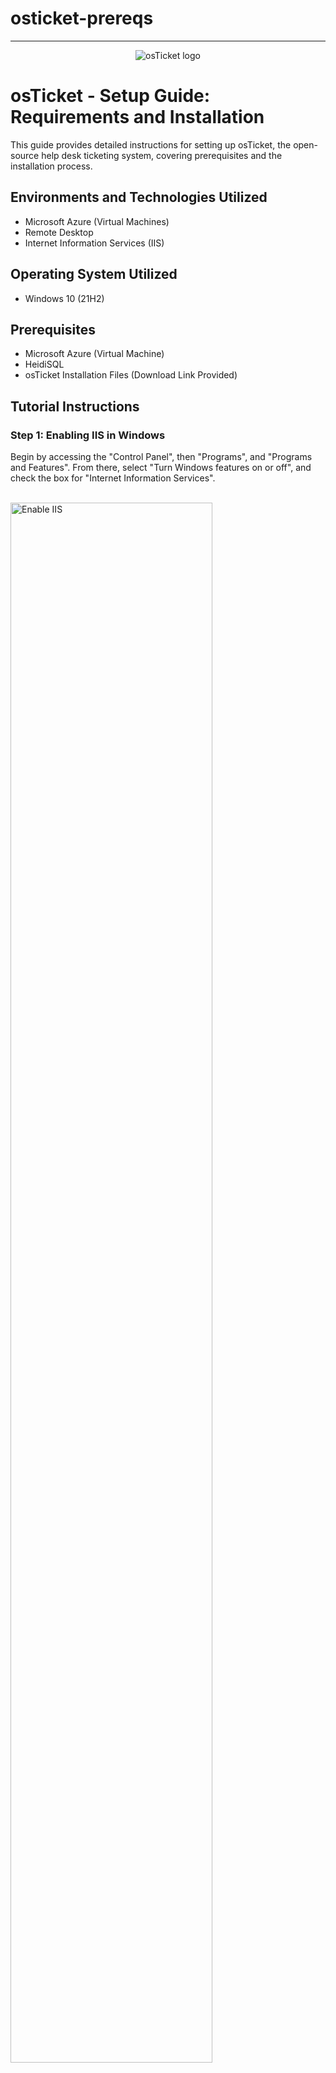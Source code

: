 # osticket-prereqs

---

<p align="center">
<img src="https://i.imgur.com/Clzj7Xs.png" alt="osTicket logo"/>
</p>

<h1>osTicket - Setup Guide: Requirements and Installation</h1>
This guide provides detailed instructions for setting up osTicket, the open-source help desk ticketing system, covering prerequisites and the installation process.<br />

<h2>Environments and Technologies Utilized</h2>

- Microsoft Azure (Virtual Machines)
- Remote Desktop
- Internet Information Services (IIS)

<h2>Operating System Utilized</h2>

- Windows 10 (21H2)

<h2>Prerequisites</h2>

- Microsoft Azure (Virtual Machine)
- HeidiSQL
- osTicket Installation Files (Download Link Provided)

<h2> Tutorial Instructions </h2>
<h3> Step 1: Enabling IIS in Windows </h3> Begin by accessing the "Control Panel", then "Programs", and "Programs and Features". From there, select "Turn Windows features on or off", and check the box for "Internet Information Services".
</p>
<br />
<img src="https://i.imgur.com/hDMysuo.png" height="80%" width="80%" alt="Enable IIS"/>

</p>
<p>
<h3> Step 2: Installing Web Platform Installer </h3> Download the Web Platform Installer from the provided link and run the installer.
</p>
<br />

<p>
<img src="https://i.imgur.com/kOh6Ezy.png" height="80%" width="80%" alt="Web Platform Installer"/>
</p>
<p>
Within the Web Platform Installer, search and install "MySQL 5.5" and all versions of "PHP" up to 7.3.25. Note that some files may fail to download, but their links are provided for manual download.
</p>
<p>

</p>
<br />

<p>
<img src="https://i.imgur.com/RtPT3ki.png" height="80%" width="80%" alt="Download Failures"/>
</p>
<p>
<h3> Step 3: Installing osTicket v1.15.8 </h3> Download osTicket from the provided link and extract the contents. Copy the "upload" folder to "C:\inetpub\wwwroot" and rename it to "osTicket".
</p>
<br />
<img src="https://i.imgur.com/KMC03rb.png" height="80%" width="80%" alt="Extract All"/>
In the "Downloads" folder, open the osTicket folder, copy the "upload" folder, navigate to "This PC', "Windows (C:)", "inetpub", "wwwroot", and paste the "upload" folder here. Then, rename it to "osTicket".
</p>
<br />
<h3> Step 4: Reloading IIS </h3> Go back to IIS Manager, click "Restart" on the right side, then navigate to "Sites" > "Default Web Site" > "osTicket" > "Browse *:80" to open osTicket in a web browser.
</p>
<br />
<img src="https://i.imgur.com/yDjIe1l.png" height="80%" width="80%" alt="Restart IIS"/>
</p>
<p>
<h3> Step 5: Enabling Extensions in IIS </h3> In IIS Manager, navigate to "Sites" > "Default" > "osTicket", double click on "PHP Manager", and click "Enable or Disable an Extension". Enable "php_imap.dll", "php_intl.dll", and "php_opcache.dll", then refresh the osTicket site in your browser.
</p>
<br />
<img src="https://i.imgur.com/YeSYmiK.png" height="80%" width="80%" alt="enable php"/>
</p>
<p>
<h3> Step 6: Renaming ost-config.php </h3> In File Explorer, go to the osTicket folder, click on the "Include" folder, and rename "ost-sampleconfig.php" to "ost-config.php".
</p>
<br />
<img src="https://i.imgur.com/ECwKXOp.png" height="80%" width="80%" alt="rename ost-config"/>
</p>
<p>
<h3> Step 7: Assigning Permissions to ost-config.php </h3> Right-click on ost-config.php, go to "Properties", "Security", "Advanced", and "Disable Inheritance". Click "Add", type "Everyone" in the space provided, click "Check Names", then "Ok", and allow "Full Control".
</p>
<br />
<img src="https://i.imgur.com/6SmEdXP.png" height="80%" width="80%" alt="ost-config permissions 1"/>
</p>
<p>
<h3> Step 8: Continuing osTicket Setup in Browser </h3> Enter the database information in osTicket setup, and note the login and password details for later use.
</p>
<p>
<h3> Step 9: Downloading and Installing HeidiSQL </h3> Download HeidiSQL from the provided files, install it, and create a new database named "osTicket" in HeidiSQL using the MySQL username and password set up earlier.
</p>
<br />
<img src="https://i.imgur.com/xwNtYY0.png" height="80%" width="80%" alt="new database"/>
</p>
<p>
Back in the osTicket setup in the browser, enter the MySQL database information, click "Install Now", and osTicket should be successfully installed.
</P>
<br />
<img src="https://i.imgur.com/bLQ99x4.png" height="80%" width="80%" alt="Congrats"/>
